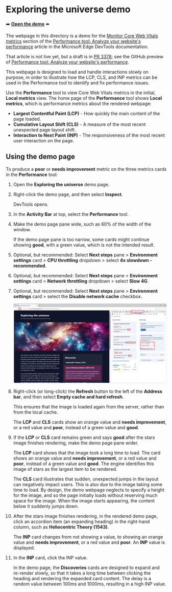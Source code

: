 # Exploring the universe demo

➡️ **[Open the demo](https://microsoftedge.github.io/Demos/exploring-the-universe/)** ⬅️

The webpage in this directory is a demo for the [Monitor Core Web Vitals metrics](https://learn.microsoft.com/microsoft-edge/devtools-guide-chromium/performance/overview#monitor-core-web-vitals-metrics) section of the [Performance tool: Analyze your website's performance](https://learn.microsoft.com/microsoft-edge/devtools-guide-chromium/performance/overview) article in the Microsoft Edge DevTools documentation.

That article is not live yet, but a draft is in [PR 3378](https://github.com/MicrosoftDocs/edge-developer/pull/3378); see the GitHub preview of [Performance tool: Analyze your website's performance](https://github.com/MicrosoftDocs/edge-developer/blob/user/mikehoffms/perf-sync/microsoft-edge/devtools-guide-chromium/performance/overview.md#observe-core-web-vitals-live).

This webpage is designed to load and handle interactions slowly on purpose, in order to illustrate how the LCP, CLS, and INP metrics can be used in the Performance tool to identify and fix performance issues.

Use the **Performance** tool to view Core Web Vitals metrics in the initial, **Local metrics** view.  The home page of the **Performance** tool shows **Local metrics**, which is performance metrics about the rendered webpage:

* **Largest Contentful Paint (LCP)** - How quickly the main content of the page loaded.
* **Cumulative Layout Shift (CLS)** - A measure of the most recent unexpected page layout shift.
* **Interaction to Next Paint (INP)** - The responsiveness of the most recent user interaction on the page.


<!-- ====================================================================== -->
## Using the demo page

To produce a **poor** or **needs improvement** metric on the three metrics cards in the **Performance** tool:

1. Open the **Exploring the universe** demo page.

1. Right-click the demo page, and then select **Inspect**.

   DevTools opens.

1. In the **Activity Bar** at top, select the **Performance** tool.

1. Make the demo page pane wide, such as 60% of the width of the window.

   If the demo page pane is too narrow, some cards might continue showing **good**, with a green value, which is not the intended result.

1. Optional, but recommended: Select **Next steps** pane > **Environment settings** card > **CPU throttling** dropdown > select **4x slowdown - recommended**.

1. Optional, but recommended: Select **Next steps** pane > **Environment settings** card > **Network throttling** dropdown > select **Slow 4G**.

1. Optional, but recommended: Select **Next steps** pane > **Environment settings** card > select the **Disable network cache** checkbox.

   ![Local metrics results: poor; needs improvement; and poor](./images/local-metrics-results.png)

1. Right-click (or long-click) the **Refresh** button to the left of the **Address bar**, and then select **Empty cache and hard refresh**.

   This ensures that the image is loaded again from the server, rather than from the local cache.

   The **LCP** and **CLS** cards show an orange value and **needs improvement**, or a red value and **poor**, instead of a green value and **good**.

1. If the **LCP** or **CLS** card remains green and says **good** after the stars image finishes rendering, make the demo page pane wider.

   The **LCP** card shows that the image took a long time to load.  The card shows an orange value and **needs improvement**, or a red value and **poor**, instead of a green value and **good**.  The engine identifies this image of stars as the largest item to be rendered.

   The **CLS** card illustrates that sudden, unexpected jumps in the layout can negatively impact users.  This is also due to the image taking some time to load.  By design, the demo webpage neglects to specify a height for the image, and so the page initially loads without reserving much space for the image.  When the image starts appearing, the content below it suddenly jumps down.

1. After the stars image finishes rendering, in the rendered demo page, click an accordion item (an expanding heading) in the right-hand column, such as **Heliocentric Theory (1543)**.

   The **INP** card changes from not showing a value, to showing an orange value and **needs improvement**, or a red value and **poor**.  An **INP** value is displayed.

1. In the **INP** card, click the INP value.

   In the demo page, the **Discoveries** cards are designed to expand and re-render slowly, so that it takes a long time between clicking the heading and rendering the expanded card content.  The delay is a random value between 100ms and 1000ms, resulting in a high INP value.